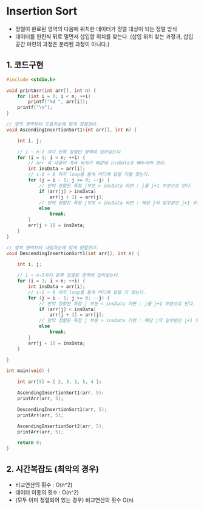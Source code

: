 # Insertion Sort
  - 정렬이 완료된 영역의 다음에 위치한 데이터가 정렬 대상이 되는 정렬 방식
  - 데이터를 한칸씩 뒤로 밀면서 삽입할 위치를 찾는다. (삽입 위치 찾는 과정과, 삽입 공간 마련의 과정은 분리된 과정이 아니다.)

## 1. 코드구현
```c
#include <stdio.h>

void printArr(int arr[], int n) {
	for (int i = 0; i < n; ++i)
		printf("%d ", arr[i]);
	printf("\n");
}

// 앞의 영역부터 오름차순에 맞게 정렬한다.
void AscendingInsertionSort1(int arr[], int n) {

	int i, j;

	// 1 ~ n-1 까지 왼쪽 정렬된 영역에 집어넣는다.
	for (i = 1; i < n; ++i) {
		// arr 속 내용이 계속 바뀌기 때문에 insData로 빼두어야 한다.
		int insData = arr[i];
		// i-1 ~ 0 까지 loop를 돌며 어디에 넣을 지를 찾는다.
		for (j = i - 1; j >= 0; --j) {
			// 만약 정렬된 특정 j부분 > insData 라면 : j를 j+1 부분으로 민다.
			if (arr[j] > insData)
				arr[j + 1] = arr[j];
			// 만약 정렬된 특정 j부분 < insData 라면 : 해당 j의 앞부분인 j+1 부분에 insData를 넣어야 한다.
			else
				break;
		}
		arr[j + 1] = insData;
	}
}

// 앞의 영역부터 내림차순에 맞게 정렬한다.
void DescendingInsertionSort1(int arr[], int n) {

	int i, j;

	// 1 ~ n-1까지 왼쪽 정렬된 영역에 집어넣는다.
	for (i = 1; i < n; ++i) {
		int insData = arr[i];
		// i-1 ~ 0 까지 loop를 돌며 어디에 넣을 지 찾는다.
		for (j = i - 1; j >= 0; --j) {
			// 만약 정렬된 특정 j 부분 < insData 라면 : j를 j+1 부분으로 민다.
			if (arr[j] < insData)
				arr[j + 1] = arr[j];
			// 만약 정렬된 특정 j 부분 > insData 라면 : 해당 j의 앞부분인 j+1 부분에 insData를 넣어야 한다.
			else
				break;
		}
		arr[j + 1] = insData;
	}

}

int main(void) {

	int arr[5] = { 2, 3, 1, 5, 4 };

	AscendingInsertionSort1(arr, 5);
	printArr(arr, 5);

	DescendingInsertionSort1(arr, 5);
	printArr(arr, 5);

	AscendingInsertionSort2(arr, 5);
	printArr(arr, 5);

	return 0;
}

```

## 2. 시간복잡도 (최악의 경우)
- 비교연산의 횟수 : O(n^2)
- 데이터 이동의 횟수 : O(n^2)
- (모두 이미 정렬되어 있는 경우) 비교연산의 횟수 O(n)
